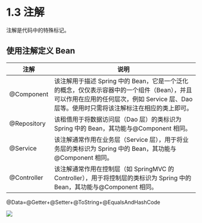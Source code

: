 # 1.3 注解

注解是代码中的特殊标记。



## 使用注解定义 Bean

| 注解        | 说明                                                         |
| ----------- | ------------------------------------------------------------ |
| @Component  | 该注解用于描述 Spring 中的 Bean，它是一个泛化的概念，仅仅表示容器中的一个组件（Bean），并且可以作用在应用的任何层次，例如 Service 层、Dao 层等。使用时只需将该注解标注在相应的类上即可。 |
| @Repository | 该租借用于将数据访问层（Dao 层）的类标识为 Spring 中的 Bean，其功能与@Component 相同。 |
| @Service    | 该注解通常作用在业务层（Service 层），用于将业务层的类标识为 Spring 中的 Bean，其功能与@Component 相同。 |
| @Controller | 该注解通常作用在控制层（如 SpringMVC 的 Controller），用于将控制层的类标识为 Spring 中的 Bean，其功能与@Component 相同。 |

@Data=@Getter+@Setter+@ToString+@EqualsAndHashCode

![](https://csnotes.oss-cn-beijing.aliyuncs.com/photos/image-20240401235819947.png)
